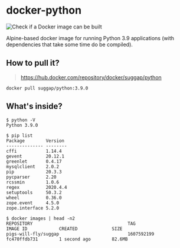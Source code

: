 # docker-python
![Check if a Docker image can be built](https://github.com/pigs-will-fly/docker-python/workflows/Check%20if%20a%20Docker%20image%20can%20be%20built/badge.svg)

Alpine-based docker image for running Python 3.9 applications (with dependencies that take some time do be compiled).

## How to pull it?

> https://hub.docker.com/repository/docker/suggap/python

```
docker pull suggap/python:3.9.0
```

## What's inside?

```
$ python -V
Python 3.9.0

$ pip list
Package        Version
-------------- --------
cffi           1.14.4
gevent         20.12.1
greenlet       0.4.17
mysqlclient    2.0.2
pip            20.3.3
pycparser      2.20
rcssmin        1.0.6
regex          2020.4.4
setuptools     50.3.2
wheel          0.36.0
zope.event     4.5.0
zope.interface 5.2.0

$ docker images | head -n2
REPOSITORY                                    TAG                 IMAGE ID            CREATED             SIZE
pigs-will-fly/suggap                          1607592199          fc470ffdb731        1 second ago        82.6MB
```
